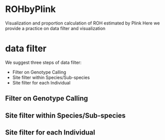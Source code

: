 # ROHbyPlink
Visualization and proportion calculation of ROH estimated by Plink
Here we provide a practice on data filter and visualization

# data filter
  We suggest three steps of data filter: 
  - Filter on Genotype Calling
  - Site filter within Species/Sub-species
  - Site filter for each Individual

## Filter on Genotype Calling

## Site filter within Species/Sub-species
## Site filter for each Individual

